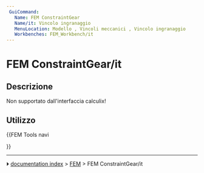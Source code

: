 ```yaml
---
 GuiCommand:
   Name: FEM ConstraintGear
   Name/it: Vincolo ingranaggio
   MenuLocation: Modello , Vincoli meccanici , Vincolo ingranaggio
   Workbenches: FEM_Workbench/it
---
```


# FEM ConstraintGear/it



## Descrizione

Non supportato dall\'interfaccia calculix!



## Utilizzo





{{FEM Tools navi

}}



---
⏵ [documentation index](../README.md) > [FEM](Category_FEM.md) > FEM ConstraintGear/it
